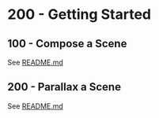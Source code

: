 # 200 - Getting Started

## 100 - Compose a Scene

See [README.md](./100/README.md)

## 200 - Parallax a Scene

See [README.md](./200/README.md)
